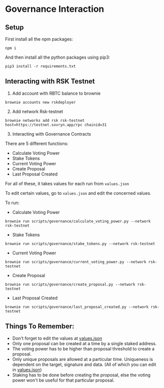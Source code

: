 # Governance Interaction

## Setup

First install all the npm packages:

```
npm i
```

And then install all the python packages using pip3:

```
pip3 install -r requirements.txt
```

## Interacting with RSK Testnet

1. Add account with RBTC balance to brownie

```
brownie accounts new rskdeployer
```

2. Add network Rsk-testnet

```
brownie networks add rsk rsk-testnet host=https://testnet.sovryn.app/rpc chainid=31
```

3. Interacting with Governance Contracts

There are 5 different functions:
- Calculate Voting Power
- Stake Tokens
- Current Voting Power
- Create Proposal
- Last Proposal Created

For all of these, it takes values for each run from `values.json`

To edit certain values, go to `values.json` and edit the concerned values.

To run:

- Calculate Voting Power

```
brownie run scripts/governance/calculate_voting_power.py --network rsk-testnet
```

- Stake Tokens

```
brownie run scripts/governance/stake_tokens.py --network rsk-testnet
```

- Current Voting Power

```
brownie run scripts/governance/current_voting_power.py --network rsk-testnet
```

- Create Proposal

```
brownie run scripts/governance/create_proposal.py --network rsk-testnet
```

- Last Proposal Created

```
brownie run scripts/governance/last_proposal_created.py --network rsk-testnet
```

## Things To Remember:

- Don't forget to edit the values at [values.json](./values.json)
- Only one proposal can be created at a time by a single staked address.
- The voting power has to be higher than proposal threshold to create a proposal.
- Only unique proposals are allowed at a particular time. Uniqueness is dependent on the target, signature and data. (All of which you can edit in [values.json](./values.json))
- Staking has to be done before creating the proposal, else the voting power won't be useful for that particular proposal.
